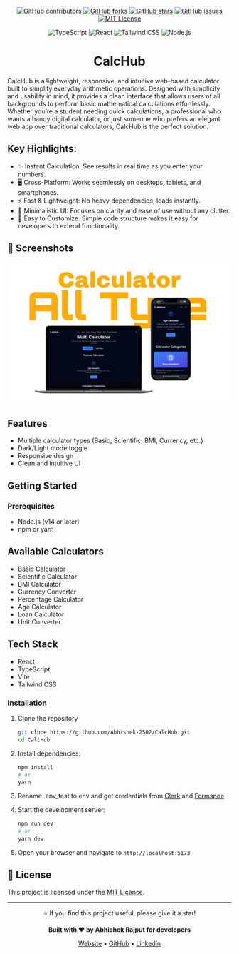 <div align="center">

![GitHub contributors](https://img.shields.io/github/contributors/Abhishek-2502/CalcHub?color=lightgrey)
[![GitHub forks](https://img.shields.io/github/forks/Abhishek-2502/CalcHub?color=lightgrey)](https://github.com/Abhishek-2502/CalcHub/network)
[![GitHub stars](https://img.shields.io/github/stars/Abhishek-2502/CalcHub?color=lightgrey)](https://github.com/Abhishek-2502/CalcHub/stargazers)
[![GitHub issues](https://img.shields.io/github/issues/Abhishek-2502/CalcHub?color=lightgrey)](https://github.com/Abhishek-2502/CalcHub/issues)
[![MIT License](https://img.shields.io/badge/license-MIT-lightgrey)](./LICENSE)

![TypeScript](https://img.shields.io/badge/TypeScript-3178C6?style=for-the-badge&logo=typescript&logoColor=white)
![React](https://img.shields.io/badge/React-20232A?style=for-the-badge&logo=react&logoColor=61DAFB)
![Tailwind CSS](https://img.shields.io/badge/Tailwind_CSS-06B6D4?style=for-the-badge&logo=tailwind-css&logoColor=white)
![Node.js](https://img.shields.io/badge/Node.js-339933?style=for-the-badge&logo=node.js&logoColor=white)

# CalcHub

</div>

CalcHub is a lightweight, responsive, and intuitive web-based calculator built to simplify everyday arithmetic operations. Designed with simplicity and usability in mind, it provides a clean interface that allows users of all backgrounds to perform basic mathematical calculations effortlessly.
Whether you’re a student needing quick calculations, a professional who wants a handy digital calculator, or just someone who prefers an elegant web app over traditional calculators, CalcHub is the perfect solution.

## Key Highlights:

- ✨ Instant Calculation: See results in real time as you enter your numbers.
- 🖥️ Cross-Platform: Works seamlessly on desktops, tablets, and smartphones.
- ⚡ Fast & Lightweight: No heavy dependencies; loads instantly.
- 🎨 Minimalistic UI: Focuses on clarity and ease of use without any clutter.
- 🔧 Easy to Customize: Simple code structure makes it easy for developers to extend functionality.

## 📸 Screenshots

![CalcHub Screenshot](./public/Screenshoot/template.png)

## Features

- Multiple calculator types (Basic, Scientific, BMI, Currency, etc.)
- Dark/Light mode toggle
- Responsive design
- Clean and intuitive UI

## Getting Started

### Prerequisites

- Node.js (v14 or later)
- npm or yarn

## Available Calculators

- Basic Calculator
- Scientific Calculator
- BMI Calculator
- Currency Converter
- Percentage Calculator
- Age Calculator
- Loan Calculator
- Unit Converter

## Tech Stack

- React
- TypeScript
- Vite
- Tailwind CSS

### Installation

1. Clone the repository
   ```bash
   git clone https://github.com/Abhishek-2502/CalcHub.git
   cd CalcHub
   ````
2. Install dependencies:
   ```bash
   npm install
   # or
   yarn
   ```
3. Rename .env_test to env and get credentials from [Clerk](https://clerk.com/) and [Formspee](https://formspree.io/)   

4. Start the development server:
   ```bash
   npm run dev
   # or
   yarn dev
   ```
5. Open your browser and navigate to `http://localhost:5173`




## 📄 License

This project is licensed under the [MIT License](LICENSE).

---

<div align="center">
   
⭐ If you find this project useful, please give it a star!

**Built with ❤️ by Abhishek Rajput for developers**

[Website](https://.netlify.app/) • [GitHub](https://github.com/Abhishek-2502) • [Linkedin](www.linkedin.com/in/abhishek--rajput)

</div>
